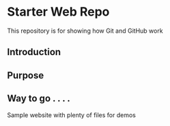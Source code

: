 # Starter Web Repo

This repository is for showing how Git and GitHub work

## Introduction

## Purpose

## Way to go . . . .
Sample website with plenty of files for demos